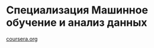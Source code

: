 # Специализация Машинное обучение и анализ данных

[coursera.org](https://www.coursera.org/specializations/machine-learning-data-analysis)
